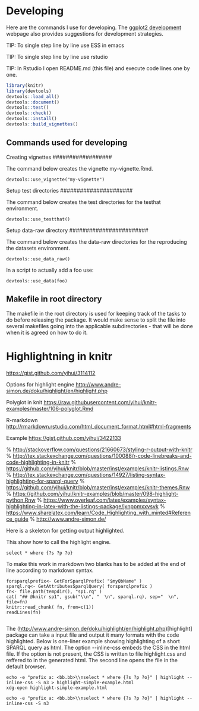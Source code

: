 # Developing

Here are the commands I use for developing. The
[ggplot2 development](http://cran.r-project.org/web/packages/ggplot2/vignettes/development.html)
webpage also provides suggestions for development strategies.

TIP: To single step line by line use ESS in emacs

TIP: To single step line by line use rstudio 

TIP: In Rstudio I open README.md (this file) and execute code lines one by one.

```r
library(knitr)
library(devtools)
devtools::load_all()
devtools::document()
devtools::test()
devtools::check()
devtools::install()
devtools::build_vignettes()
```

## Commands used for developing

Creating vignettes
##################

The command below creates the vignette my-vignette.Rmd.

```
devtools::use_vignette("my-vignette")
```
 
Setup test directories
######################

The command below creates the test directories for the testhat environment.

```
devtools::use_testthat() 
```
 
Setup data-raw directory
########################

The command below creates the data-raw directories for the reproducing the datasets environment.

```
devtools::use_data_raw() 
```

In a script to actually add a foo use:
```
devtools::use_data(foo) 
```
 
## Makefile in root directory

The makefile in the root directory is used for keeping track of the tasks to do before releasing the package. It would make sense to split the file into several makefiles going into the applicable subdirectories - that will be done when it is agreed on how to do it.

# Highlightning in knitr

https://gist.github.com/yihui/3114112

Options for highlight engine
http://www.andre-simon.de/doku/highlight/en/highlight.php

Polyglot in knit
https://raw.githubusercontent.com/yihui/knitr-examples/master/106-polyglot.Rmd

R-markdown
http://rmarkdown.rstudio.com/html_document_format.html#html-fragments

Example 
https://gist.github.com/yihui/3422133

% http://stackoverflow.com/questions/21660673/styling-r-output-with-knitr
% http://tex.stackexchange.com/questions/100088/r-code-linebreaks-and-code-highlighting-in-knitr
% https://github.com/yihui/knitr/blob/master/inst/examples/knitr-listings.Rnw
% http://tex.stackexchange.com/questions/14927/listing-syntax-highlighting-for-sparql-query
% https://github.com/yihui/knitr/blob/master/inst/examples/knitr-themes.Rnw
% https://github.com/yihui/knitr-examples/blob/master/098-highlight-python.Rnw
% https://www.overleaf.com/latex/examples/syntax-highlighting-in-latex-with-the-listings-package/jxnppmxxvsvk
% https://www.sharelatex.com/learn/Code_Highlighting_with_minted#Reference_guide
% http://www.andre-simon.de/

Here is a skeleton for getting output highlighted.

This show how to call the highlight engine.
```{r sp1, engine='highlight', engine.opts='-l -S n3 --inline-css -O md'}
select * where {?s ?p ?o}
```

To make this work in markdown two blanks has to be added at the end of line according to markdown syntax.
```{r mksp1}
forsparqlprefix<- GetForSparqlPrefix( "$myQbName" )
sparql.rq<- GetAttributesSparqlQuery( forsparqlprefix )
fn<- file.path(tempdir(), "sp1.rq" )
cat( "## @knitr sp1", gsub("\\n", "  \n", sparql.rq), sep="  \n", file=fn)
knitr::read_chunk( fn, from=c(1))
readLines(fn)
```

```{r sp1, asis=TRUE, engine='highlight', engine.opts='-l -S n3 --inline-css -O md'}
```

The (http://www.andre-simon.de/doku/highlight/en/highlight.php)[highlight] package can take a input file and output it many formats with the code highlighted. Below is one-liner example showing highlighting of a short SPARQL query as html. The option --inline-css embeds the CSS in the html file. If the option is not present, the CSS is written to file highlight.css and reffered to in the generated html. The second line opens the file in the default browser.
```
echo -e "prefix a: <bb.bb>\\nselect * where {?s ?p ?o}" | highlight --inline-css -S n3 > highlight-simple-example.html
xdg-open highlight-simple-example.html
```

```{r engine='bash'}
echo -e "prefix a: <bb.bb>\\nselect * where {?s ?p ?o}" | highlight --inline-css -S n3
```
